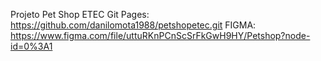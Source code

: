 Projeto Pet Shop ETEC 
Git Pages: https://github.com/danilomota1988/petshopetec.git
FIGMA: https://www.figma.com/file/uttuRKnPCnScSrFkGwH9HY/Petshop?node-id=0%3A1


